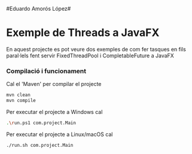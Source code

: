 #Eduardo Amorós López#

# Exemple de Threads a JavaFX #

En aquest projecte es pot veure dos exemples de com fer tasques en fils paral·lels fent servir FixedThreadPool i CompletableFuture a JavaFX

### Compilació i funcionament ###

Cal el 'Maven' per compilar el projecte
```bash
mvn clean
mvn compile
```

Per executar el projecte a Windows cal
```bash
.\run.ps1 com.project.Main
```

Per executar el projecte a Linux/macOS cal
```bash
./run.sh com.project.Main
```

